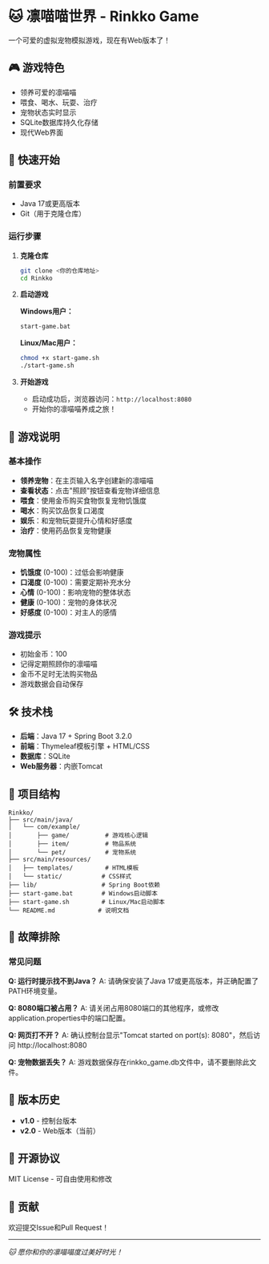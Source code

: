 # 🐱 凛喵喵世界 - Rinkko Game

一个可爱的虚拟宠物模拟游戏，现在有Web版本了！

## 🎮 游戏特色

- 领养可爱的凛喵喵
- 喂食、喝水、玩耍、治疗
- 宠物状态实时显示
- SQLite数据库持久化存储
- 现代Web界面

## 🚀 快速开始

### 前置要求
- Java 17或更高版本
- Git（用于克隆仓库）

### 运行步骤

1. **克隆仓库**
   ```bash
   git clone <你的仓库地址>
   cd Rinkko
   ```

2. **启动游戏**
   
   **Windows用户：**
   ```bash
   start-game.bat
   ```
   
   **Linux/Mac用户：**
   ```bash
   chmod +x start-game.sh
   ./start-game.sh
   ```

3. **开始游戏**
   - 启动成功后，浏览器访问：`http://localhost:8080`
   - 开始你的凛喵喵养成之旅！

## 🎯 游戏说明

### 基本操作
- **领养宠物**：在主页输入名字创建新的凛喵喵
- **查看状态**：点击"照顾"按钮查看宠物详细信息
- **喂食**：使用金币购买食物恢复宠物饥饿度
- **喝水**：购买饮品恢复口渴度
- **娱乐**：和宠物玩耍提升心情和好感度
- **治疗**：使用药品恢复宠物健康

### 宠物属性
- **饥饿度** (0-100)：过低会影响健康
- **口渴度** (0-100)：需要定期补充水分
- **心情** (0-100)：影响宠物的整体状态
- **健康** (0-100)：宠物的身体状况
- **好感度** (0-100)：对主人的感情

### 游戏提示
- 初始金币：100
- 记得定期照顾你的凛喵喵
- 金币不足时无法购买物品
- 游戏数据会自动保存

## 🛠️ 技术栈

- **后端**：Java 17 + Spring Boot 3.2.0
- **前端**：Thymeleaf模板引擎 + HTML/CSS
- **数据库**：SQLite
- **Web服务器**：内嵌Tomcat

## 📁 项目结构

```
Rinkko/
├── src/main/java/
│   └── com/example/
│       ├── game/          # 游戏核心逻辑
│       ├── item/          # 物品系统
│       └── pet/           # 宠物系统
├── src/main/resources/
│   ├── templates/         # HTML模板
│   └── static/           # CSS样式
├── lib/                  # Spring Boot依赖
├── start-game.bat        # Windows启动脚本
├── start-game.sh         # Linux/Mac启动脚本
└── README.md            # 说明文档
```

## 🔧 故障排除

### 常见问题

**Q: 运行时提示找不到Java？**
A: 请确保安装了Java 17或更高版本，并正确配置了PATH环境变量。

**Q: 8080端口被占用？**
A: 请关闭占用8080端口的其他程序，或修改application.properties中的端口配置。

**Q: 网页打不开？**
A: 确认控制台显示"Tomcat started on port(s): 8080"，然后访问 http://localhost:8080

**Q: 宠物数据丢失？**
A: 游戏数据保存在rinkko_game.db文件中，请不要删除此文件。

## 🎨 版本历史

- **v1.0** - 控制台版本
- **v2.0** - Web版本（当前）

## 📄 开源协议

MIT License - 可自由使用和修改

## 🤝 贡献

欢迎提交Issue和Pull Request！

---

*🐱 愿你和你的凛喵喵度过美好时光！*